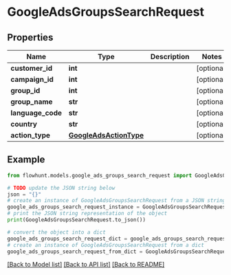 # GoogleAdsGroupsSearchRequest


## Properties

Name | Type | Description | Notes
------------ | ------------- | ------------- | -------------
**customer_id** | **int** |  | [optional] 
**campaign_id** | **int** |  | [optional] 
**group_id** | **int** |  | [optional] 
**group_name** | **str** |  | [optional] 
**language_code** | **str** |  | [optional] 
**country** | **str** |  | [optional] 
**action_type** | [**GoogleAdsActionType**](GoogleAdsActionType.md) |  | [optional] 

## Example

```python
from flowhunt.models.google_ads_groups_search_request import GoogleAdsGroupsSearchRequest

# TODO update the JSON string below
json = "{}"
# create an instance of GoogleAdsGroupsSearchRequest from a JSON string
google_ads_groups_search_request_instance = GoogleAdsGroupsSearchRequest.from_json(json)
# print the JSON string representation of the object
print(GoogleAdsGroupsSearchRequest.to_json())

# convert the object into a dict
google_ads_groups_search_request_dict = google_ads_groups_search_request_instance.to_dict()
# create an instance of GoogleAdsGroupsSearchRequest from a dict
google_ads_groups_search_request_from_dict = GoogleAdsGroupsSearchRequest.from_dict(google_ads_groups_search_request_dict)
```
[[Back to Model list]](../README.md#documentation-for-models) [[Back to API list]](../README.md#documentation-for-api-endpoints) [[Back to README]](../README.md)


